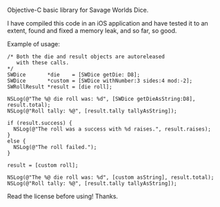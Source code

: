 Objective-C basic library for Savage Worlds Dice. 

I have compiled this code in an iOS application and have tested it
to an extent, found and fixed a memory leak, and so far, so good.

Example of usage:

    /* Both the die and result objects are autoreleased 
       with these calls.
    */
    SWDice       *die    = [SWDice getDie: D8];
    SWDice       *custom = [SWDice withNumber:3 sides:4 mod:-2];
    SWRollResult *result = [die roll];

    NSLog(@"The %@ die roll was: %d", [SWDice getDieAsString:D8], result.total);
    NSLog(@"Roll tally: %@", [result.tally tallyAsString]);

    if (result.success) {
      NSLog(@"The roll was a success with %d raises.", result.raises);
    }
    else {
      NSLog(@"The roll failed.");
    }

    result = [custom roll];

    NSLog(@"The %@ die roll was: %d", [custom asString], result.total);
    NSLog(@"Roll tally: %@", [result.tally tallyAsString]);

Read the license before using! Thanks.
